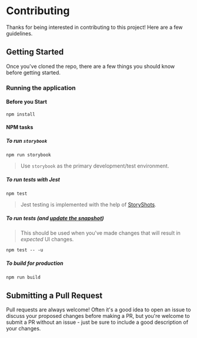 # Contributing
Thanks for being interested in contributing to this project! Here are a few guidelines.

## Getting Started
Once you've cloned the repo, there are a few things you should know before getting started.

### Running the application

#### Before you Start
`npm install`

#### NPM tasks

##### To run `storybook`
`npm run storybook`
> Use `storybook` as the primary development/test environment.


##### To run tests with Jest
`npm test`
> Jest testing is implemented with the help of [StoryShots](https://github.com/storybooks/storybook/tree/master/addons/storyshots).


##### To run tests (and [update the snapshot](https://facebook.github.io/jest/docs/en/snapshot-testing.html#updating-snapshots))
>This should be used when you've made changes that will result in _expected_ UI changes.

`npm test -- -u`

##### To build for production
`npm run build`

## Submitting a Pull Request
Pull requests are always welcome! Often it's a good idea to open an issue to discuss your proposed changes before making a PR, but you're welcome to submit a PR without an issue - just be sure to include a good description of your changes.
